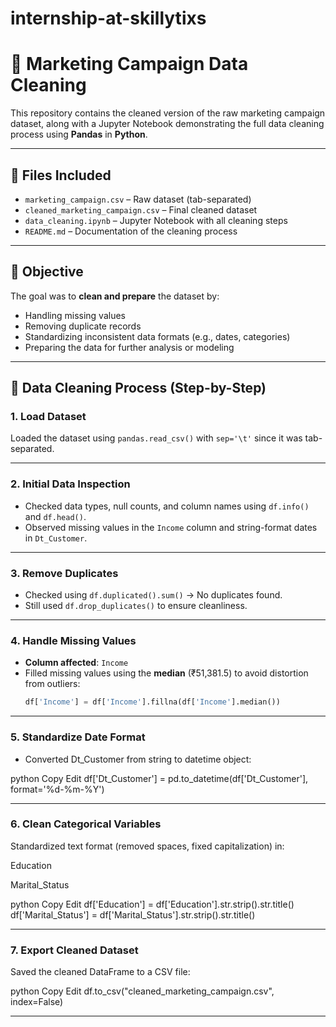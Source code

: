 # internship-at-skillytixs
# 🧼 Marketing Campaign Data Cleaning

This repository contains the cleaned version of the raw marketing campaign dataset, along with a Jupyter Notebook demonstrating the full data cleaning process using **Pandas** in **Python**.

---

## 📂 Files Included

- `marketing_campaign.csv` – Raw dataset (tab-separated)
- `cleaned_marketing_campaign.csv` – Final cleaned dataset
- `data_cleaning.ipynb` – Jupyter Notebook with all cleaning steps
- `README.md` – Documentation of the cleaning process

---

## 🧠 Objective

The goal was to **clean and prepare** the dataset by:
- Handling missing values
- Removing duplicate records
- Standardizing inconsistent data formats (e.g., dates, categories)
- Preparing the data for further analysis or modeling

---

## 🔧 Data Cleaning Process (Step-by-Step)

### 1. **Load Dataset**
Loaded the dataset using `pandas.read_csv()` with `sep='\t'` since it was tab-separated.

---

### 2. **Initial Data Inspection**
- Checked data types, null counts, and column names using `df.info()` and `df.head()`.
- Observed missing values in the `Income` column and string-format dates in `Dt_Customer`.

---

### 3. **Remove Duplicates**
- Checked using `df.duplicated().sum()` → No duplicates found.
- Still used `df.drop_duplicates()` to ensure cleanliness.

---

### 4. **Handle Missing Values**
- **Column affected**: `Income`
- Filled missing values using the **median** (₹51,381.5) to avoid distortion from outliers:
  ```python
  df['Income'] = df['Income'].fillna(df['Income'].median())

---
  
### 5. **Standardize Date Format**
- Converted Dt_Customer from string to datetime object:

python
Copy
Edit
df['Dt_Customer'] = pd.to_datetime(df['Dt_Customer'], format='%d-%m-%Y')

---

### 6. **Clean Categorical Variables**
Standardized text format (removed spaces, fixed capitalization) in:

Education

Marital_Status

python
Copy
Edit
df['Education'] = df['Education'].str.strip().str.title()
df['Marital_Status'] = df['Marital_Status'].str.strip().str.title()

---

### 7. **Export Cleaned Dataset**
Saved the cleaned DataFrame to a CSV file:

python
Copy
Edit
df.to_csv("cleaned_marketing_campaign.csv", index=False)

---
